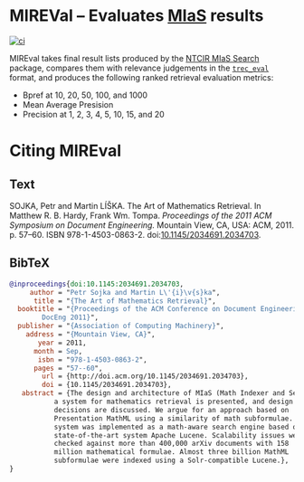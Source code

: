 MIREVal – Evaluates [MIaS][] results
====================================
[![ci](https://github.com/MIR-MU/MIREVal/workflows/Build/badge.svg)][ci]

 [ci]: https://github.com/MIR-MU/MIREVal/actions (GitHub Actions)

MIREval takes final result lists produced by the [NTCIR MIaS
Search][ntcir-mias-search] package, compares them with relevance judgements in
the [`trec_eval`][trec_eval] format, and produces the following ranked
retrieval evaluation metrics:

- Bpref at 10, 20, 50, 100, and 1000
- Mean Average Presision
- Precision at 1, 2, 3, 4, 5, 10, 15, and 20

 [mias]: https://github.com/MIR-MU/MIaS
 [ntcir-mias-search]: https://github.com/MIR-MU/ntcir-mias-search
 [trec_eval]: https://github.com/usnistgov/trec_eval

Citing MIREval
==============
Text
----
SOJKA, Petr and Martin LÍŠKA. The Art of Mathematics Retrieval. In Matthew R.
B. Hardy, Frank Wm. Tompa. *Proceedings of the 2011 ACM Symposium on Document
Engineering.* Mountain View, CA, USA: ACM, 2011. p. 57–60. ISBN
978-1-4503-0863-2. doi:[10.1145/2034691.2034703][doi].

 [doi]: http://doi.org/10.1145/2034691.2034703

BibTeX
------
``` bib
@inproceedings{doi:10.1145:2034691.2034703,
     author = "Petr Sojka and Martin L\'{i}\v{s}ka",
      title = "{The Art of Mathematics Retrieval}",
  booktitle = "{Proceedings of the ACM Conference on Document Engineering,
  		DocEng 2011}",
  publisher = "{Association of Computing Machinery}",
    address = "{Mountain View, CA}",
       year = 2011,
      month = Sep,
       isbn = "978-1-4503-0863-2",
      pages = "57--60",
        url = {http://doi.acm.org/10.1145/2034691.2034703},
        doi = {10.1145/2034691.2034703},
   abstract = {The design and architecture of MIaS (Math Indexer and Searcher), 
	       a system for mathematics retrieval is presented, and design 
	       decisions are discussed. We argue for an approach based on 
	       Presentation MathML using a similarity of math subformulae. The 
	       system was implemented as a math-aware search engine based on the 
	       state-of-the-art system Apache Lucene. Scalability issues were 
	       checked against more than 400,000 arXiv documents with 158 
	       million mathematical formulae. Almost three billion MathML 
	       subformulae were indexed using a Solr-compatible Lucene.},
}
```
